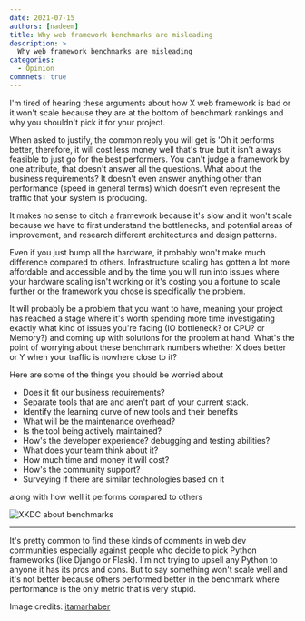 ```yaml
---
date: 2021-07-15
authors: [nadeem]
title: Why web framework benchmarks are misleading
description: >
  Why web framework benchmarks are misleading
categories:
  - Opinion
commnets: true
---
```


I'm tired of hearing these arguments about how X web framework is bad or it won't scale because they are at the bottom of benchmark rankings and why you shouldn't pick it for your project.

<!-- more -->

When asked to justify, the common reply you will get is 'Oh it performs better, therefore, it will cost less money well that's true but it isn't always feasible to just go for the best performers. You can't judge a framework by one attribute, that doesn't answer all the questions. What about the business requirements? It doesn't even answer anything other than performance (speed in general terms) which doesn't even represent the traffic that your system is producing.

It makes no sense to ditch a framework because it's slow and it won't scale because we have to first understand the bottlenecks, and potential areas of improvement, and research different architectures and design patterns.

Even if you just bump all the hardware, it probably won't make much difference compared to others. Infrastructure scaling has gotten a lot more affordable and accessible and by the time you will run into issues where your hardware scaling isn't working or it's costing you a fortune to scale further or the framework you chose is specifically the problem.

It will probably be a problem that you want to have, meaning your project has reached a stage where it's worth spending more time investigating exactly what kind of issues you're facing (IO bottleneck? or CPU? or Memory?) and coming up with solutions for the problem at hand. What's the point of worrying about these benchmark numbers whether X does better or Y when your traffic is nowhere close to it?

Here are some of the things you should be worried about

- Does it fit our business requirements?
- Separate tools that are and aren't part of your current stack.
- Identify the learning curve of new tools and their benefits
- What will be the maintenance overhead?
- Is the tool being actively maintained?
- How's the developer experience? debugging and testing abilities?
- What does your team think about it?
- How much time and money it will cost?
- How's the community support?
- Surveying if there are similar technologies based on it

along with how well it performs compared to others

![XKDC about benchmarks](https://res.cloudinary.com/kibibyte/image/upload/v1691933207/JdhLSUEmM_xyqql7.png)

---

It's pretty common to find these kinds of comments in web dev communities especially against people who decide to pick Python frameworks (like Django or Flask). I'm not trying to upsell any Python to anyone it has its pros and cons. But to say something won't scale well and it's not better because others performed better in the benchmark where performance is the only metric that is very stupid.

Image credits: [itamarhaber](https://gist.github.com/itamarhaber/2dad94e3bdd2980bce73)
